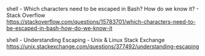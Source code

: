 shell - Which characters need to be escaped in Bash? How do we know it? - Stack Overflow  
 https://stackoverflow.com/questions/15783701/which-characters-need-to-be-escaped-in-bash-how-do-we-know-it  

shell - Understanding Escaping - Unix & Linux Stack Exchange  
 https://unix.stackexchange.com/questions/377492/understanding-escaping  

